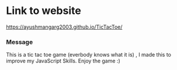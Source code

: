 # Link to website
https://ayushmangarg2003.github.io/TicTacToe/

### Message
This is a tic tac toe game (everbody knows what it is) , I made this to improve my JavaScript Skills.
Enjoy the game :)
